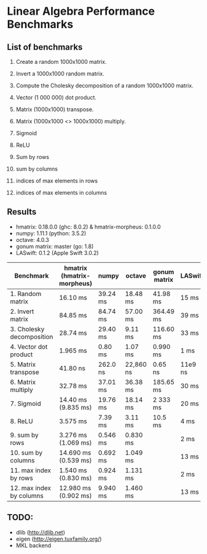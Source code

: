 # Linear Algebra Performance Benchmarks

## List of benchmarks

1. Create a random 1000x1000 matrix.

2. Invert a 1000x1000 random matrix.

3. Compute the Cholesky decomposition of a random 1000x1000 matrix.

4. Vector (1 000 000) dot product.

5. Matrix (1000x1000) transpose.

6. Matrix (1000x1000 <> 1000x1000) multiply.

7. Sigmoid

8. ReLU

9. Sum by rows

10. sum by columns

11. indices of max elements in rows

12. indices of max elements in columns

## Results

* hmatrix: 0.18.0.0 (ghc: 8.0.2) & hmatrix-morpheus: 0.1.0.0
* numpy: 1.11.1 (python: 3.5.2)
* octave: 4.0.3
* gonum matrix: master (go: 1.8)
* LASwift: 0.1.2 (Apple Swift 3.0.2)

| Benchmark | hmatrix (hmatrix-morpheus) | numpy | octave | gonum matrix | LASwift |
|-----------------|----------------|-----------------|-------|-------|-------|
| 1. Random matrix | 16.10 ms  | 39.24 ms | 18.48 ms | 41.98 ms | 15 ms |
| 2. Invert matrix | 84.85 ms  | 84.74 ms | 57.00 ms | 364.49 ms | 39 ms |
| 3. Cholesky decomposition | 28.74 ms | 29.40 ms | 9.11 ms | 116.60 ms | 33 ms |
| 4. Vector dot product | 1.965 ms | 0.80 ms | 1.07 ms | 0.990 ms | 1 ms |
| 5. Matrix transpose | 41.80 ns | 262.0 ns | 22,860 ns | 0.65 ns | 11e9 ns |
| 6. Matrix multiply | 32.78 ms | 37.01 ms | 36.38 ms | 185.65 ms | 30 ms |
| 7. Sigmoid | 14.40 ms (9.835 ms) | 19.76 ms | 18.14 ms | 2 333 ms | 20 ms |
| 8. ReLU | 3.575 ms | 7.39 ms | 3.11 ms | 10.5 ms | 4 ms |
| 9. sum by rows | 3.276 ms (1.069 ms) | 0.546 ms | 0.830 ms | | 2 ms |
| 10. sum by columns | 14.690 ms (0.539 ms) | 0.692 ms | 1.049 ms | | 13 ms |
| 11. max index by rows | 1.540 ms (0.830 ms) |  0.924 ms | 1.131 ms | | 2 ms |
| 12. max index by columns | 12.980 ms (0.902 ms) |  9.940 ms | 1.460 ms | | 13 ms |

## TODO:

* dlib (http://dlib.net)
* eigen (http://eigen.tuxfamily.org/)
* MKL backend
